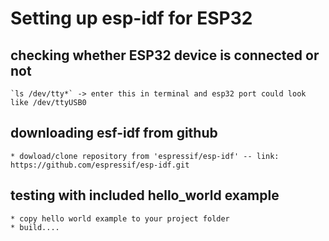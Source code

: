 # Setting up esp-idf for ESP32

## checking whether ESP32 device is connected or not
    `ls /dev/tty*` -> enter this in terminal and esp32 port could look like /dev/ttyUSB0
  
 ## downloading esf-idf from github
    * dowload/clone repository from 'espressif/esp-idf' -- link: https://github.com/espressif/esp-idf.git
  
 ## testing with included hello_world example
    * copy hello world example to your project folder
    * build....

